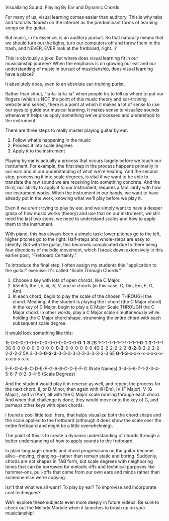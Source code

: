 Visualizing Sound: Playing By Ear and Dynamic Chords

For many of us, visual learning comes easier than auditory. This is why tabs and tutorials flourish on the internet as the predominant forms of learning songs on the guitar.

But music, in its essence, is an auditory pursuit. So that naturally means that we should turn out the lights, turn our computers off and throw them in the trash, and NEVER, EVER look at the fretboard, right...?

This is obviously a joke. But where does visual learning fit in our musicianship journey? When the emphasis is on growing our ear and our understanding of music in pursuit of musicianship, does visual learning have a place?

It absolutely does, even to an absolute ear-training purist.

Rather than shout, "la-la-la-la-la" when people try to tell us where to put our fingers (which is NOT the point of this music theory and ear-training website and series), there is a point at which it makes a lot of sense to use our eyes to guide our musical learning. It makes sense to visualize sounds whenever it helps us apply something we've processed and understood to the instrument.

There are three steps to really master playing guitar by ear:

1) Follow what's happening in the music
2) Process it into scale degrees
3) Apply it to the instrument

Playing by ear is actually a process that occurs largely before we touch our instrument. For example, the first step in the process happens primarily in our ears and in our understanding of what we're hearing. And the second step, processing it into scale degrees, is vital if we want to be able to translate the raw sound we are receiving into something concrete. And the third, our ability to apply it to our instrument, requires a familiarity with how our instrument works. When the instrument in our hands, we want to have already put in the work, knowing what we'll play before we play it.

Even if we aren't trying to play by ear, and we simply want to have a deeper grasp of how music works (theory) and use that on our instrument, we still need the last two steps: we need to understand scales and how to apply them to the instrument.

With piano, this has always been a simple task: lower pitches go to the left, higher pitches go to the right. Half-steps and whole-steps are easy to identify. But with the guitar, this becomes complicated due to there being four directions of melodic movement, which I break down extensively in this earlier post, "Fretboard Certainty."

To introduce the final step, I often assign my students this "application to the guitar" exercise. It's called "Scale Through Chords."

1) Choose a key with lots of open chords, like C Major.
2) Identify the I, ii, iii, IV, V, and vi chords (in this case, C, Dm, Em, F, G, Am).
3) In each chord, begin to play the scale of the chosen THROUGH the chord. Meaning, if the student is playing the I chord (the C Major chord) in the key of C Major, begin to play a C Major Scale THROUGH the C Major chord. In other words, play a C Major scale simultaneously while holding the C Major chord shape, strumming the entire chord with each subsequent scale degree.

It would look something like this:

1E 0-0-0-0-0-0-0-0-0-0-0-0-0-0-**0**-**1**-**3**
2B 1-1-1-1-1-1-1-1-1-1-1-**0**-**1**-**2**-1-1-1
3G 0-0-0-0-0-0-0-0-0-**0**-**2**-0-0-0-0-0-0
4D 2-2-2-2-2-2-**0**-**2**-**3**-2-2-2-2-2-2-2-2
5A 3-3-3-**0**-**2**-**3**-3-3-3-3-3-3-3-3-3-3-3
6E **0**-**1**-**3**-x-x-x-x-x-x-x-x-x-x-x-x-x-x

   E-F-G-A-B-C-D-E-F-G-A-B-C-D-E-F-G (Note Names)
   3-4-5-6-7-1-2-3-4-5-6-7-8-2-3-4-5 (Scale Degrees)

And the student would play it in reverse as well, and repeat the process for the next chord, ii, or D Minor, then again with iii (Em), IV (F Major), V (G Major), and vi (Am), all with the C Major scale running through each chord. And when that challenge is done, they would move onto the key of G, and perhaps other keys with open chords.

I found a cool little tool, here, that helps visualize both the chord shape and the scale applied to the fretboard (although it does show the scale over the entire fretboard and might be a little overwhelming).

The point of this is to create a dynamic understanding of chords through a better understanding of how to apply sounds to the fretboard.

In plain language: chords and chord progressions on the guitar become alive--moving, changing--rather than remain static and boring. Suddenly, chords are not shapes in TAB form, but scale degrees with neighboring tones that can be borrowed for melodic riffs and technical purposes like hammer-ons, pull-offs that come from our own ears and minds rather than someone else we're copying.

Isn't that what we all want? To play by ear? To improvise and incorporate cool techniques?

We'll explore these subjects even more deeply in future videos. Be sure to check out the Melody Module when it launches to brush up on your musicianship!
